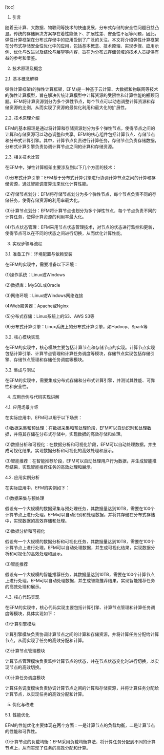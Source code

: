
[toc]                    
                
                
1. 引言

随着云计算、大数据、物联网等技术的快速发展，分布式存储的安全性问题日益凸显。传统的存储解决方案存在着性能低下、扩展性差、安全性不足等问题，因此，弹性计算框架在分布式存储中的应用受到了广泛的关注。本文将介绍弹性计算框架在分布式存储安全性优化中的应用，包括基本概念、技术原理、实现步骤、应用示例、优化与改进以及结论与展望等内容，旨在为分布式存储领域的技术人员提供有益的参考和借鉴。

2. 技术原理及概念

2.1. 基本概念解释

弹性计算框架(的弹性计算框架，EFM)是一种基于云计算、大数据和物联网等技术的弹性计算模型，旨在解决传统计算模型中计算资源的受限性和计算性能的瓶颈问题。EFM将计算资源划分为多个弹性节点，每个节点可以动态调整计算资源和存储资源的比例，从而实现了资源的最优化利用和最大化的扩展性。

2.2. 技术原理介绍

EFM的基本原理是通过将计算和存储资源划分为多个弹性节点，使得节点之间的计算和存储资源可以动态调整和共享。EFM的核心组件包括计算节点、存储节点和分布式计算引擎。其中，计算节点负责进行计算任务，存储节点负责存储数据，分布式计算引擎负责协调计算节点之间的计算和存储资源。

2.3. 相关技术比较

在EFM中，弹性计算框架主要涉及到以下几个方面的技术：

(1)分布式计算引擎：EFM基于分布式计算引擎进行协调计算节点之间的计算和存储资源，通过智能调度算法来优化计算性能。

(2)存储节点划分：EFM将存储节点划分为多个弹性节点，每个节点负责不同的存储任务，使得存储资源的利用率最大化。

(3)计算节点划分：EFM将计算节点也划分为多个弹性节点，每个节点负责不同的计算任务，使得计算资源的利用率最大化。

(4)节点状态管理：EFM采用节点状态管理技术，对节点的状态进行监控和更新，使得节点可以在不同的状态之间进行切换，从而优化计算性能。

3. 实现步骤与流程

3.1. 准备工作：环境配置与依赖安装

在EFM的实现中，需要准备以下环境：

(1)操作系统：Linux或Windows

(2)数据库：MySQL或Oracle

(3)网络环境：Linux或Windows网络连接

(4)Web服务器：Apache或Nginx

(5)分布式存储：Linux系统上的S3、AWS S3等

(6)分布式计算引擎：Linux系统上的分布式计算引擎，如Hadoop、Spark等

3.2. 核心模块实现

在EFM的实现中，核心模块主要包括计算节点和存储节点的实现。计算节点实现包括计算引擎、计算节点管理和计算任务调度等模块，存储节点实现包括存储引擎、存储节点管理和存储任务调度等模块。

3.3. 集成与测试

在EFM的实现中，需要集成分布式存储和分布式计算引擎，并测试其性能、可靠性和安全性。

4. 应用示例与代码实现讲解

4.1. 应用场景介绍

在实际应用中，EFM可以用于以下场景：

(1)数据采集和预处理：在数据采集和预处理阶段，EFM可以自动识别和处理数据，并将其存储在分布式存储中，实现数据的高效存储和处理。

(2)数据分析和可视化：在数据分析和可视化阶段，EFM可以自动处理数据，并生成可视化结果，实现数据分析和可视化的高效处理和展示。

(3)智能推荐：在智能推荐阶段，EFM可以自动处理用户行为数据，并生成智能推荐结果，实现智能推荐任务的高效处理和展示。

4.2. 应用实例分析

在实际应用中，EFM的实例如下：

(1)数据采集与预处理

假设有一个大规模的数据采集与预处理任务，其数据量达到10TB，需要在100个计算节点上进行处理。EFM可以自动识别和处理数据，并将其存储在分布式存储中，实现数据的高效存储和处理。

(2)数据分析和可视化

假设有一个大规模的数据分析和可视化任务，其数据量达到10TB，需要在100个计算节点上进行处理。EFM可以自动处理数据，并生成可视化结果，实现数据分析和可视化的高效处理和展示。

(3)智能推荐

假设有一个大规模的智能推荐任务，其数据量达到10TB，需要在100个计算节点上进行处理。EFM可以自动处理数据，并生成智能推荐结果，实现智能推荐任务的高效处理和展示。

4.3. 核心代码实现

在EFM的实现中，核心代码实现主要包括计算引擎、计算节点管理和计算任务调度等模块，具体实现如下：

(1)计算引擎模块

计算引擎模块负责协调计算节点之间的计算和存储资源，并将计算任务分配给计算节点，从而实现了任务的高效分配和计算。

(2)计算节点管理模块

计算节点管理模块负责监控计算节点的状态，并在节点状态变化时进行切换，以实现节点的高效切换。

(3)计算任务调度模块

计算任务调度模块负责协调计算节点之间的计算和存储资源，并将计算任务分配给计算节点，以实现任务的高效分配和计算。

5. 优化与改进

5.1. 性能优化

EFM的性能优化主要体现在两个方面：一是计算节点的负载均衡，二是计算节点的性能和可靠性。

(1)计算节点的负载均衡：EFM采用负载均衡算法，将计算任务分配到不同的计算节点上，从而实现了任务的高效分配和计算。


